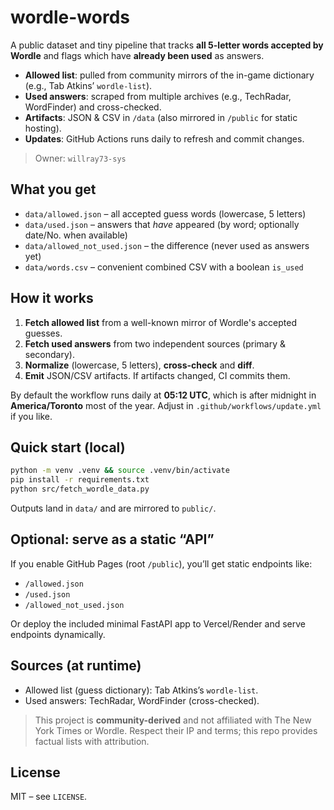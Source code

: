 # wordle-words

A public dataset and tiny pipeline that tracks **all 5-letter words accepted by Wordle** and flags which have **already been used** as answers.

- **Allowed list**: pulled from community mirrors of the in-game dictionary (e.g., Tab Atkins’ `wordle-list`).
- **Used answers**: scraped from multiple archives (e.g., TechRadar, WordFinder) and cross-checked.
- **Artifacts**: JSON & CSV in `/data` (also mirrored in `/public` for static hosting).
- **Updates**: GitHub Actions runs daily to refresh and commit changes.

> Owner: `willray73-sys`

## What you get

- `data/allowed.json` – all accepted guess words (lowercase, 5 letters)
- `data/used.json` – answers that *have* appeared (by word; optionally date/No. when available)
- `data/allowed_not_used.json` – the difference (never used as answers yet)
- `data/words.csv` – convenient combined CSV with a boolean `is_used`

## How it works

1. **Fetch allowed list** from a well-known mirror of Wordle's accepted guesses.
2. **Fetch used answers** from two independent sources (primary & secondary).
3. **Normalize** (lowercase, 5 letters), **cross-check** and **diff**.
4. **Emit** JSON/CSV artifacts. If artifacts changed, CI commits them.

By default the workflow runs daily at **05:12 UTC**, which is after midnight in **America/Toronto** most of the year. Adjust in `.github/workflows/update.yml` if you like.

## Quick start (local)

```bash
python -m venv .venv && source .venv/bin/activate
pip install -r requirements.txt
python src/fetch_wordle_data.py
```

Outputs land in `data/` and are mirrored to `public/`.

## Optional: serve as a static “API”

If you enable GitHub Pages (root `/public`), you’ll get static endpoints like:

- `/allowed.json`
- `/used.json`
- `/allowed_not_used.json`

Or deploy the included minimal FastAPI app to Vercel/Render and serve endpoints dynamically.

## Sources (at runtime)

- Allowed list (guess dictionary): Tab Atkins’s `wordle-list`.
- Used answers: TechRadar, WordFinder (cross-checked).

> This project is **community-derived** and not affiliated with The New York Times or Wordle. Respect their IP and terms; this repo provides factual lists with attribution.

## License

MIT – see `LICENSE`.
